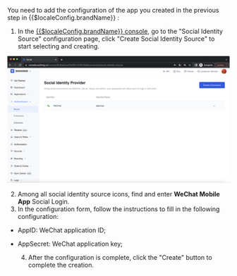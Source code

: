 <IntegrationDetailCard :title="`Fill in the WeChat mobile app configuration in ${$localeConfig.brandName}`">

You need to add the configuration of the app you created in the previous step in {{$localeConfig.brandName}} :

1. In the [{{$localeConfig.brandName}} console](https://console.authing.cn), go to the "Social Identity Source" configuration page, click "Create Social Identity Source" to start selecting and creating.
  
![](./images/create_social.png)
  
2. Among all social identity source icons, find and enter **WeChat Mobile App** Social Login.
3. In the configuration form, follow the instructions to fill in the following configuration:
- AppID: WeChat application ID;
- AppSecret: WeChat application key;

  4. After the configuration is complete, click the "Create" button to complete the creation.

</IntegrationDetailCard>
